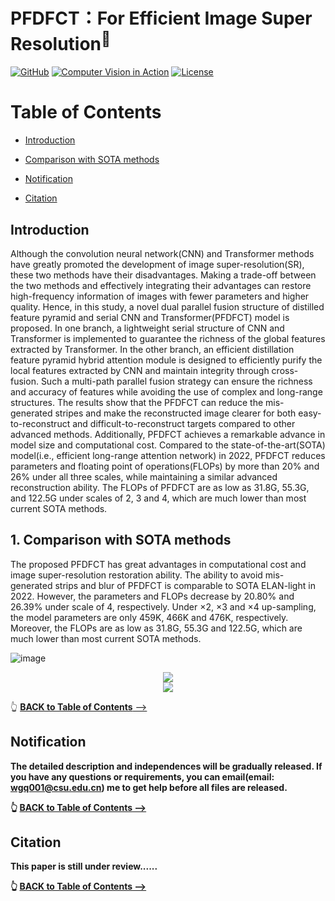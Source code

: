 # PFDFCT：For Efficient Image Super Resolution<sup>📌</sup>
<a href="https://github.com/Luckycat518"><img src="https://img.shields.io/badge/GitHub-@Luckycat518-000000.svg?logo=GitHub" alt="GitHub" target="_blank"></a>
<a href="https://charmve.github.io/computer-vision-in-action/" target="_blank"><img src="https://img.shields.io/badge/Computer Vision-000000.svg?logo=GitBook" alt="Computer Vision in Action"></a>
[![License](https://img.shields.io/github/license/Charmve/Surface-Defect-Detection)](LICENSE)

# Table of Contents

- [Introduction](#introduction)
- [Comparison with SOTA methods](#1-Comparison-with-SOTA-methods)

- [Notification](#notification)
- [Citation](#citation)


## Introduction


<p> Although the convolution neural network(CNN) and Transformer methods have greatly promoted the development of image super-resolution(SR), these two methods have their disadvantages. Making a trade-off between the two methods and effectively integrating their advantages can restore high-frequency information of images with fewer parameters and higher quality. Hence, in this study, a novel dual parallel fusion structure of distilled feature pyramid and serial CNN and Transformer(PFDFCT) model is proposed. In one branch, a lightweight serial structure of CNN and Transformer is implemented to guarantee the richness of the global features extracted by Transformer. In the other branch, an efficient distillation feature pyramid hybrid attention module is designed to efficiently purify the local features extracted by CNN and maintain integrity through cross-fusion. Such a multi-path parallel fusion strategy can ensure the richness and accuracy of features while avoiding the use of complex and long-range structures. The results show that the PFDFCT can reduce the mis-generated stripes and make the reconstructed image clearer for both easy-to-reconstruct and difficult-to-reconstruct targets compared to other advanced methods. Additionally, PFDFCT achieves a remarkable advance in model size and computational cost. Compared to the state-of-the-art(SOTA) model(i.e., efficient long-range attention network) in 2022, PFDFCT reduces parameters and floating point of operations(FLOPs) by more than 20% and 26% under all three scales, while maintaining a similar advanced reconstruction ability. The FLOPs of PFDFCT are as low as 31.8G, 55.3G, and 122.5G under scales of 2, 3 and 4, which are much lower than most current SOTA methods. </p>


## 1. Comparison with SOTA methods

<p> The proposed PFDFCT has great advantages in computational cost and image super-resolution restoration ability. The ability to avoid mis-generated strips and blur of PFDFCT is comparable to SOTA ELAN-light in 2022. However, the parameters and FLOPs decrease by 20.80% and 26.39% under scale of 4, respectively. Under ×2, ×3 and ×4 up-sampling, the model parameters are only 459K, 466K and 476K, respectively. Moreover, the FLOPs are as low as 31.8G, 55.3G and 122.5G, which are much lower than most current SOTA methods.</p>

![image](https://github.com/Luckycat518/FPFCT/blob/main/Cover_Image/comparison.jpg)
<div align=center><img src="https://github.com/Luckycat518/FPFCT/blob/main/Cover_Image/comparison.jpg"></div>
<div align=center><img src="https://github.com/Luckycat518/FPFCT/blob/main/Cover_Image/comparison.jpg"></div>

👆 [<b>BACK to Table of Contents</b> -->](#table-of-contents)




## Notification
<b>The detailed description and independences will be gradually released. If you have any questions or requirements, you can email(email: wgq001@csu.edu.cn) me to get help before all files are released.</p>



👆 [<b>BACK to Table of Contents</b> -->](#table-of-contents)

## Citation
This paper is still under review......

👆 [<b>BACK to Table of Contents</b> -->](#table-of-contents)



